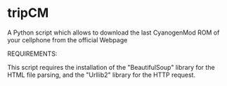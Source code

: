 tripCM
======

A Python script which allows to download the last CyanogenMod ROM of your cellphone from the official Webpage

REQUIREMENTS:

This script requires the installation of the "BeautifulSoup" library for the HTML file parsing, and the "Urllib2" library for the HTTP request.